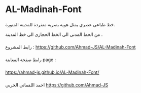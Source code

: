 # AL-Madinah-Font

###

خط طباعي عصري يمثل هوية بصرية متفردة للمدينة المنورة.

من الخط المدنى الى الخط الحجازى الى خط المدينة .

###

###

رابط المشروع :
https://github.com/Ahmad-JS/AL-Madinah-Font

###

رابط صفحة المعاينة
page :
###
https://ahmad-js.github.io/AL-Madinah-Font/

###


احمد اللقماني الحربي
https://github.com/Ahmad-JS

###

